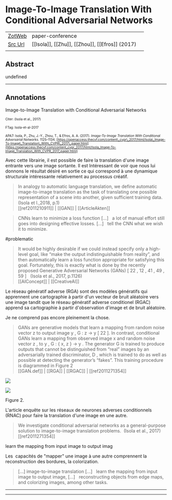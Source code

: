
# Image-To-Image Translation With Conditional Adversarial Networks



|       |       |       |
|  ---  |  ---  |  ---  |
|   [ZotWeb](http://zotero.org/users/180474/items/58J68RE6)    | paper-conference      |       |
|   [Src Url](https://openaccess.thecvf.com/content_cvpr_2017/html/Isola_Image-To-Image_Translation_With_CVPR_2017_paper.html)    |  [[Isola]], [[Zhu]], [[Zhou]], [[Efros]] (2017)     |       |
|       |       |       |


## Abstract

undefined

----

## Annotations

Image-to-Image Translation with Conditional Adversarial Networks



<font size=-3>Citer: (Isola et al., 2017)

FTag: Isola-et-al-2017

APA7: Isola, P., Zhu, J.-Y., Zhou, T., & Efros, A. A. (2017). _Image-To-Image Translation With Conditional Adversarial Networks_. 1125–1134. [https://openaccess.thecvf.com/content\_cvpr\_2017/html/Isola\_Image-To-Image\_Translation\_With\_CVPR\_2017\_paper.html](https://openaccess.thecvf.com/content_cvpr_2017/html/Isola_Image-To-Image_Translation_With_CVPR_2017_paper.html)</font>



Avec cette librairie, il est possible de faire la translation d'une image entrante vers une image sortante. Il est Intéressant de voir que nous lui donnons le résultat désiré en sortie ce qui correspond à une dynamique structurale intéressante relativement au processus créatif.  

>In analogy to automatic language translation, we define automatic image-to-image translation as the task of translating one possible representation of a scene into another, given sufficient training data.(Isola et l.,2018, p.1)  
[[ref2011210911]] | [[GAN]] | [[ArticleAkten]] 





>CNNs learn to minimize a loss function [...]   a lot of manual effort still goes into designing effective losses. [...]   tell the CNN what we wish it to minimize.

#problematic



>It would be highly desirable if we could instead specify only a high-level goal, like “make the output indistinguishable from reality”, and then automatically learn a loss function appropriate for satisfying this goal. Fortunately, this is exactly what is done by the recently proposed Generative Adversarial Networks (GANs) [ 22 , 12 , 41 , 49 , 59 ]   (Isola et al., 2017, p.1126)  
[[AIConcept]] | [[CreativeAI]] 





Le réseau génératif adverse (RGA) sont des modèles génératifs qui apprennent une cartographie à partir d'un vecteur de bruit aléatoire vers une image tandit que le réseau génératif adverse conditionel (RGAC) apprend sa cartographie à partir d'observation d'image et de bruit aléatoire.

Je ne comprend pas encore pleinement la chose.

>GANs are generative models that learn a mapping from random noise vector z to output image y , G : z → y [ 22 ]. In contrast, conditional GANs learn a mapping from observed image x and random noise vector z , to y , G : { x, z } → y . The generator G is trained to produce outputs that cannot be distinguished from “real” images by an adversarially trained discriminator, D , which is trained to do as well as possible at detecting the generator’s “fakes”. This training procedure is diagrammed in Figure 2  
[[GAN.def]] | [[RGA]] | [[RGAC]] | [[ref2011271354]] 







![](1QHZ2Wa75d6YxCWE2NY4.png)





![](121pTYHaQxrwsDD4CZSH.png)




Figure 2.  


L'article enquête sur les réseaux de neurones adverses conditionnels (RNAC) pour faire la translation d'une image en une autre.

  

>We investigate conditional adversarial networks as a general-purpose solution to image-to-image translation problems.  (Isola et al., 2017)  
[[ref2011271354]] 





learn the mapping from input image to output imag



Les  capacités de "mapper" une image à une autre comprennent la reconstruction des bordures, la colorization.

> [...] image-to-image translation [...]   learn the mapping from input image to output image, [...]   reconstructing objects from edge maps, and colorizing images, among other tasks.






----

----

